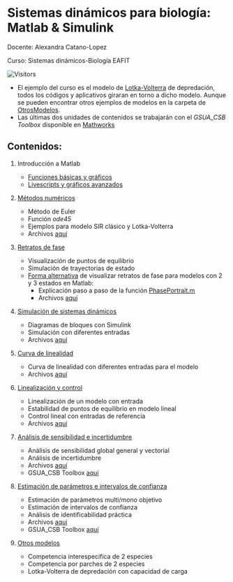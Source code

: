 # Sistemas dinámicos para biología: Matlab & Simulink
Docente: Alexandra Catano-Lopez

Curso: Sistemas dinámicos-Biología EAFIT

![Visitors](https://api.visitorbadge.io/api/visitors?path=https%3A%2F%2Falexacl95.github.io%2FSistemasDinamicos%2F&label=Visitas&labelColor=%23697689&countColor=%23d9e3f0)

- El ejemplo del curso es el modelo de [Lotka-Volterra](https://web.ma.utexas.edu/users/davis/375/popecol/lec10/lotka.html) de depredación, todos los códigos y aplicativos giraran en torno a dicho modelo. Aunque se pueden encontrar otros ejemplos de modelos en la carpeta de [OtrosModelos](https://github.com/alexacl95/SistemasDinamicos/tree/master/OtrosModelos).
- Las últimas dos unidades de contenidos se trabajarán con el *GSUA_CSB Toolbox* disponible en [Mathworks](https://www.mathworks.com/matlabcentral/fileexchange/72637-gsua-csb)


## Contenidos:

1. Introducción a Matlab
   
    - [Funciones básicas y gráficos](https://alexacl95.github.io/EcuacionesDiferencialesLab/HTML/FuncBase.html)
    - [Livescripts y gráficos avanzados](https://alexacl95.github.io/EcuacionesDiferencialesLab/HTML/LiveScripts.html)

2. [Métodos numéricos](https://alexacl95.github.io/SistemasDinamicos/HTML/MetodosNumericos.html)
   
    - Método de Euler
    - Función *ode45*
    - Ejemplos para modelo SIR clásico y Lotka-Volterra
    - Archivos [aquí](https://github.com/alexacl95/SistemasDinamicos/tree/master/MetodosNumericos)

3. [Retratos de fase](https://alexacl95.github.io/SistemasDinamicos/HTML/ExplicacionPplane.html)

    - Visualización de puntos de equilibrio
    - Simulación de trayectorias de estado
    - [Forma alternativa](https://alexacl95.github.io/SistemasDinamicos/HTML/RetratosDeFase.html) de visualizar retratos de fase para modelos con 2 y 3 estados en Matlab:
	    - Explicación paso a paso de la función [PhasePortrait.m](https://alexacl95.github.io/SistemasDinamicos/HTML/RetratosDeFasePasoaPaso.html)
    	- Archivos [aquí](https://github.com/alexacl95/SistemasDinamicos/tree/master/RetratoDeFase)
    

4. [Simulación de sistemas dinámicos](https://alexacl95.github.io/SistemasDinamicos/HTML/SiumlacionConSimulink.html)
   
    - Diagramas de bloques con Simulink
    - Simulación con diferentes entradas
    - Archivos [aquí](https://github.com/alexacl95/SistemasDinamicos/tree/master/SimulacionCurvaLinealidad)

5. [Curva de linealidad](https://alexacl95.github.io/SistemasDinamicos/HTML/CurvaLinealidad.html)
   
    - Curva de linealidad con diferentes entradas para el modelo
    - Archivos [aquí](https://github.com/alexacl95/SistemasDinamicos/tree/master/SimulacionCurvaLinealidad)

6. [Linealización y control](https://alexacl95.github.io/SistemasDinamicos/HTML/LinealizacionControl.html)
   
    - Linealización de un modelo con entrada
    - Estabilidad de puntos de equilibrio en modelo lineal
    - Control lineal con entradas de referencia
    - Archivos [aquí](https://github.com/alexacl95/SistemasDinamicos/tree/master/LinealizacionControl)

7. [Análisis de sensibilidad e incertidumbre](https://alexacl95.github.io/SistemasDinamicos/HTML/SAUA.html)

    - Análisis de sensibilidad global general y vectorial
    - Análisis de incertidumbre
    - Archivos [aquí](https://github.com/alexacl95/SistemasDinamicos/tree/master/UASAPE)
    - GSUA_CSB Toolbox [aquí](https://www.mathworks.com/matlabcentral/fileexchange/72637-gsua-csb)

8. [Estimación de parámetros e intervalos de confianza](https://alexacl95.github.io/SistemasDinamicos/HTML/Estimacion.html)

    - Estimación de parámetros multi/mono objetivo
    - Estimación de intervalos de confianza
    - Análisis de identificabilidad práctica
    - Archivos [aquí](https://github.com/alexacl95/SistemasDinamicos/tree/master/UASAPE)
    - GSUA_CSB Toolbox [aquí](https://www.mathworks.com/matlabcentral/fileexchange/72637-gsua-csb)

9. [Otros modelos](https://github.com/alexacl95/SistemasDinamicos/tree/master/OtrosModelos)

    - Competencia interespecífica de 2 especies
    - Competencia por parches de 2 especies
    - Lotka-Volterra de depredación con capacidad de carga
